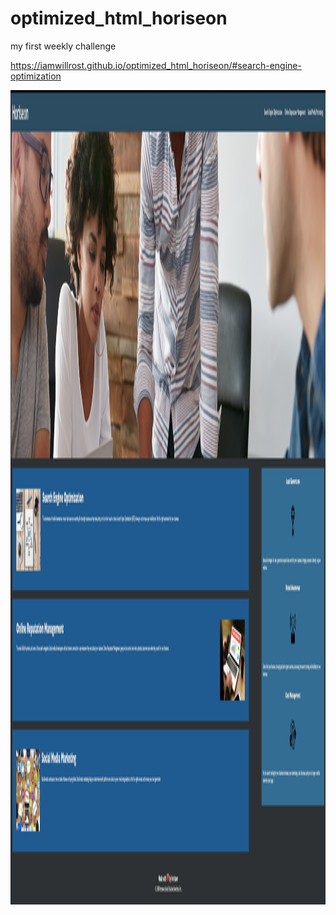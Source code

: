 # optimized_html_horiseon
my first weekly challenge

https://iamwillrost.github.io/optimized_html_horiseon/#search-engine-optimization

<img src="/develop/assets/images/Application Screenshot.png" height="1303" width="666" alt="screenshot of the web application" />

